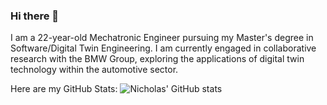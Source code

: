 ### Hi there 👋

I am a 22-year-old Mechatronic Engineer pursuing my Master's degree in Software/Digital Twin Engineering. I am currently engaged in collaborative research with the BMW Group, exploring the applications of digital twin technology within the automotive sector.

Here are my GitHub Stats:
![Nicholas' GitHub stats](https://github-readme-stats.vercel.app/api?username=nicampbel&theme=dark&show_icons=true)
